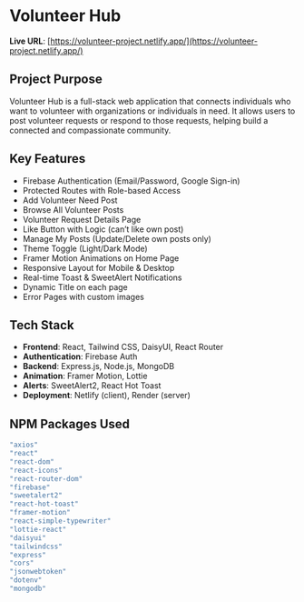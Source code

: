 # Volunteer Hub

**Live URL**: [https://volunteer-project.netlify.app/](https://volunteer-project.netlify.app/)

## Project Purpose

Volunteer Hub is a full-stack web application that connects individuals who want to volunteer with organizations or individuals in need. It allows users to post volunteer requests or respond to those requests, helping build a connected and compassionate community.

## Key Features

- Firebase Authentication (Email/Password, Google Sign-in)
- Protected Routes with Role-based Access
- Add Volunteer Need Post
- Browse All Volunteer Posts
- Volunteer Request Details Page
- Like Button with Logic (can’t like own post)
- Manage My Posts (Update/Delete own posts only)
- Theme Toggle (Light/Dark Mode)
- Framer Motion Animations on Home Page
- Responsive Layout for Mobile & Desktop
- Real-time Toast & SweetAlert Notifications
- Dynamic Title on each page
- Error Pages with custom images

## Tech Stack

- **Frontend**: React, Tailwind CSS, DaisyUI, React Router
- **Authentication**: Firebase Auth
- **Backend**: Express.js, Node.js, MongoDB
- **Animation**: Framer Motion,  Lottie
- **Alerts**: SweetAlert2, React Hot Toast
- **Deployment**: Netlify (client), Render (server)

##  NPM Packages Used

```bash
"axios"
"react"
"react-dom"
"react-icons"
"react-router-dom"
"firebase"
"sweetalert2"
"react-hot-toast"
"framer-motion"
"react-simple-typewriter"
"lottie-react"
"daisyui"
"tailwindcss"
"express"
"cors"
"jsonwebtoken"
"dotenv"
"mongodb"
```
